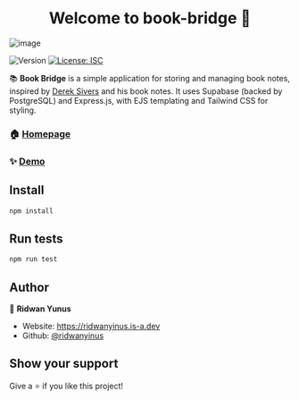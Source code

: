 <h1 align="center">Welcome to book-bridge 👋</h1>

![image](https://github.com/user-attachments/assets/adf5a649-60cb-4135-9f8d-04aee21b3874)


<p>
  <img alt="Version" src="https://img.shields.io/badge/version-1.0.0-blue.svg?cacheSeconds=2592000" />
  <a href="#" target="_blank">
    <img alt="License: ISC" src="https://img.shields.io/badge/License-ISC-yellow.svg" />
  </a>
</p>

📚 **Book Bridge** is a simple application for storing and managing book notes, inspired by [Derek Sivers](https://sive.rs/book) and his book notes. It uses Supabase (backed by PostgreSQL) and Express.js, with EJS templating and Tailwind CSS for styling.

### 🏠 [Homepage](https://bookbridge-pg0u.onrender.com/)

### ✨ [Demo](https://bookbridge-pg0u.onrender.com/)

## Install

```sh
npm install
```

## Run tests

```sh
npm run test
```

## Author

👤 **Ridwan Yunus**

- Website: https://ridwanyinus.is-a.dev
- Github: [@ridwanyinus](https://github.com/ridwanyinus)

## Show your support

Give a ⭐️ if you like this project!
